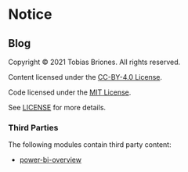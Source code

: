 # Notice

## Blog

Copyright © 2021 Tobias Briones. All rights reserved.

Content licensed under the [CC-BY-4.0 License](LICENSE-CC).

Code licensed under the [MIT License](LICENSE-MIT).

See [LICENSE](LICENSE.md) for more details.

### Third Parties

The following modules contain third party content:

- [power-bi-overview](ds/ddo-and-power-bi-overview/images/notice.md)

